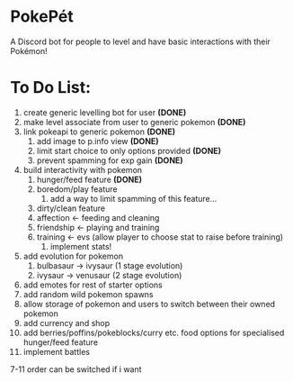 # PokePét
A Discord bot for people to level and have basic interactions with their Pokémon!

# To Do List:
1. create generic levelling bot for user **(DONE)**
2. make level associate from user to generic pokemon **(DONE)**
3. link pokeapi to generic pokemon **(DONE)**
    1. add image to p.info view **(DONE)**
    2. limit start choice to only options provided **(DONE)**
    3. prevent spamming for exp gain **(DONE)**
4. build interactivity with pokemon
    1. hunger/feed feature **(DONE)**
    2. boredom/play feature
        1. add a way to limit spamming of this feature...
    3. dirty/clean feature
    4. affection <- feeding and cleaning
    5. friendship <- playing and training 
    6. training <- evs (allow player to choose stat to raise before training)
        1. implement stats!
5. add evolution for pokemon
    1. bulbasaur -> ivysaur (1 stage evolution)
    2. ivysaur -> venusaur (2 stage evolution)
6. add emotes for rest of starter options
7. add random wild pokemon spawns
8. allow storage of pokemon and users to switch between their owned pokemon
9. add currency and shop
10. add berries/poffins/pokeblocks/curry etc. food options for specialised hunger/feed feature
11. implement battles

7-11 order can be switched if i want
